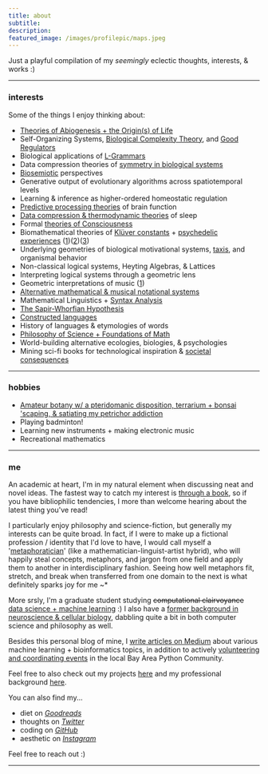 ```yaml
---
title: about
subtitle: 
description: 
featured_image: /images/profilepic/maps.jpeg
---
```


Just a playful compilation of my *seemingly* eclectic thoughts, interests, & works :)  

---

### interests

Some of the things I enjoy thinking about:

* [Theories of Abiogenesis + the Origin(s) of Life](https://mundyreimer.github.io/blog/thermodynamics-agency-livingsystems) 
* Self-Organizing Systems, [Biological Complexity Theory](https://mundyreimer.github.io/blog/organisms-as-information), and [Good Regulators](https://mundyreimer.github.io/blog/free-energy-principle)
* Biological applications of [L-Grammars](https://mundyreimer.github.io/blog/lindenmayer-grammars-0)
* Data compression theories of [symmetry in biological systems](https://mundyreimer.github.io/blog/hyperbolic-geometry-mental-space)
* [Biosemiotic](https://mundyreimer.github.io/blog/organisms-as-information) perspectives
* Generative output of evolutionary algorithms across spatiotemporal levels
* Learning & inference as higher-ordered homeostatic regulation
* [Predictive processing theories](https://mundyreimer.github.io/blog/free-energy-principle) of brain function
* [Data compression & thermodynamic theories]((https://mundyreimer.github.io/blog/thermodynamics-agency-livingsystems)) of sleep 
* Formal [theories of Consciousness](https://mundyreimer.github.io/blog/thermodynamics-agency-livingsystems)
* Biomathematical theories of [Klüver constants](https://en.wikipedia.org/wiki/Form_constant) + [psychedelic experiences](https://qualiacomputing.com/2020/07/23/self-locatingly-uncertain-psilocybin-trip-report-by-an-anonymous-reader/) ([1](https://www.math.uh.edu/~dynamics/reprints/papers/nc.pdf))([2](https://www.quantamagazine.org/a-math-theory-for-why-people-hallucinate-20180730/))([3](https://qualiacomputing.com/2016/12/12/the-hyperbolic-geometry-of-dmt-experiences/))
* Underlying geometries of biological motivational systems, [taxis](https://en.wikipedia.org/wiki/Taxis), and organismal behavior
* Non-classical logical systems, Heyting Algebras, & Lattices
* Interpreting logical systems through a geometric lens
* Geometric interpretations of music ([1](https://mundyreimer.github.io/projects))
* [Alternative mathematical & musical notational systems](https://mundyreimer.github.io/blog/representation-notation-thought)
* Mathematical Linguistics + [Syntax Analysis](https://mundyreimer.github.io/projects)
* [The Sapir-Whorfian Hypothesis](https://mundyreimer.github.io/blog/representation-notation-thought)
* [Constructed languages](https://mundyreimer.github.io/blog/representation-notation-thought)
* History of languages & etymologies of words
* [Philosophy of Science + Foundations of Math](https://mundyreimer.github.io/blog/hyper-neat-argument)
* World-building alternative ecologies, biologies, & psychologies
* Mining sci-fi books for technological inspiration & [societal consequences](https://mundyreimer.github.io/blog/theory-of-constraints-dune) 

---

### hobbies

* [Amateur botany w/ a pteridomanic disposition, terrarium + bonsai 'scaping, & satiating my petrichor addiction](https://www.instagram.com/harmonices.mvndi)
* Playing badminton!
* Learning new instruments + making electronic music
* Recreational mathematics

---

### me

An academic at heart, I'm in my natural element when discussing neat and novel ideas.  The fastest way to catch my interest is [through a book](https://www.goodreads.com/user/show/82897656-mundy-reimer), so if you have bibliophilic tendencies, I more than welcome hearing about the latest thing you've read!

I particularly enjoy philosophy and science-fiction, but generally my interests can be quite broad.  In fact, if I were to make up a fictional profession / identity that I'd love to have, I would call myself a '[metaphoratician](https://twitter.com/MondayRhymer)' (like a mathematician-linguist-artist hybrid), who will happily steal concepts, metaphors, and jargon from one field and apply them to another in interdisciplinary fashion. Seeing how well metaphors fit, stretch, and break when transferred from one domain to the next is what definitely sparks joy for me ~*

More srsly, I'm a graduate student studying ~~computational clairvoyance~~ [data science + machine learning](https://mundyreimer.github.io/projects) :)  I also have a [former background in neuroscience & cellular biology](https://www.researchgate.net/publication/325676679_Computational_Model_of_Induced_Alteration_of_Synaptic_Activity_in_Medial_Pre-Frontal_Cortex_Mechanistic_Implications_for_Schizophrenia_Psychosis), dabbling quite a bit in both computer science and philosophy as well.  

Besides this personal blog of mine, I [write articles on Medium](https://medium.com/@mundyreimer) about various machine learning + bioinformatics topics, in addition to actively [volunteering and coordinating events](https://pybay.com/team/) in the local Bay Area Python Community.

Feel free to also check out my projects [here](https://mundyreimer.github.io/projects) and my professional background [here](https://www.linkedin.com/in/mundyreimer). 

You can also find my...
* diet on *[Goodreads](https://www.goodreads.com/user/show/82897656-mundy-reimer)*
* thoughts on *[Twitter](https://twitter.com/MondayRhymer)*
* coding on *[GitHub](https://github.com/mundyreimer)*
* aesthetic on *[Instagram](https://www.instagram.com/harmonices.mvndi)*

Feel free to reach out :)

---



